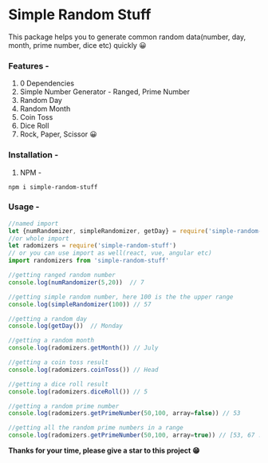 # Simple Random Stuff
This package helps you to generate common random data(number, day, month, prime number, dice etc) quickly 😀

### Features - 
1. 0 Dependencies
1. Simple Number Generator - Ranged, Prime Number
2. Random Day
3. Random Month
4. Coin Toss
5. Dice Roll
6. Rock, Paper, Scissor 😀

### Installation - 

1. NPM - 
```
npm i simple-random-stuff
```


### Usage - 

```javascript
//named import
let {numRandomizer, simpleRandomizer, getDay} = require('simple-random-stuff')
//or whole import
let radomizers = require('simple-random-stuff')
// or you can use import as well(react, vue, angular etc)
import randomizers from 'simple-random-stuff'

//getting ranged random number
console.log(numRandomizer(5,20))  // 7

//getting simple random number, here 100 is the the upper range
console.log(simpleRandomizer(100)) // 57

//getting a random day
console.log(getDay())  // Monday

//getting a random month
console.log(radomizers.getMonth()) // July

//getting a coin toss result
console.log(radomizers.coinToss()) // Head

//getting a dice roll result
console.log(radomizers.diceRoll()) // 5

//getting a random prime number
console.log(radomizers.getPrimeNumber(50,100, array=false)) // 53

//getting all the random prime numbers in a range
console.log(radomizers.getPrimeNumber(50,100, array=true)) // [53, 67 ....]
````

**Thanks for your time, please give a star to this project 😁**